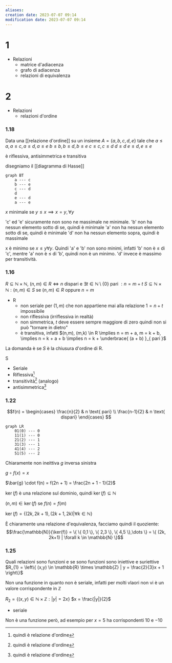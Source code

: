 ```yaml
---
aliases: 
creation date: 2023-07-07 09:14
modification date: 2023-07-07 09:14
---
```


# 1
- Relazioni
	- matrice d'adiacenza
	- grafo di adiacenza
	- relazioni di equivalenza

# 2
- Relazioni
	- relazioni d'ordine

### 1.18

Data una [[relazione d'ordine]] su un insieme $A = \{ a,b,c,d,e \}$ tale che
$a \leq a, a \leq c, a \leq d, a \leq e$
$b \leq b, b \leq d, b \leq e$
$c \leq c, c \leq d$
$d \leq d$
$e \leq d, e \leq e$

è riflessiva, antisimmetrica e transitiva

disegniamo il [[diagramma di Hasse]]
```mermaid
graph BT
	a --- c
	b --- e
	c --- d
	d 
	e --- d
	a --- e
```

$x$ minimale se $y \leq x \implies x = y, \forall y$

'c' ed 'e' sicuramente non sono ne massimale ne minimale.
'b' non ha nessun elemento sotto di se, quindi è minimale
'a' non ha nessun elemento sotto di se, quindi è minimale
'd' non ha nessun elemento sopra, quindi è massimale

x è minimo se $x \leq y \forall y$.
Quindi 'a' e 'b' non sono minimi, infatti 'b' non è $\leq$ di 'c', mentre 'a' non è $\leq$ di 'b', quindi non è un minimo.
'd' invece è massimo per transitività. 

### 1.16
$R \subseteq \mathbb{N} \times \mathbb{N}$, $(n,m) \in R \iff n$ dispari e $\exists t \in \mathbb{N} \setminus \{ 0 \} \text{ pari } : n = m + t$
$S \subseteq \mathbb{N} \times \mathbb{N} : (n,m) \in S$ se $(n,m) \in R$ oppure $n = m$

- R
	- non seriale per $(1,m)$ che non appartiene mai alla relazione $1 = n + t$ impossibile
	- non riflessiva (irriflessiva in realtà)
	- non simmetrica, $t$ deve essere sempre maggiore di zero quindi non si può "tornare in dietro" 
	- è transitiva, infatti $(n,m), (m,k) \in R \implies n = m + a, m = k + b, \implies n = k + a + b \implies n = k + \underbrace{ (a + b) }_{ pari }$ 

La domanda è se $S$ è la chiusura d'ordine di R.

S
- Seriale
- Riflessiva[^1]
- transitività[^1] (analogo)
- antisimmetrica[^1]

[^1]: quindi è relazione d'ordine


### 1.22

$$f(n) = \begin{cases}
\frac{n}{2} & n \text{ pari} \\
\frac{n-1}{2}  & n \text{ dispari}
\end{cases} $$

```mermaid
graph LR
	01(0) --- 0
	11(1) --- 0
	21(2) --- 1
	31(3) --- 1
	41(4) --- 2
	51(5) --- 2
```
Chiaramente non ineittiva
$g$ inversa sinistra

$g \circ f(x) = x$

$\bar{g} \cdot f(n) = f(2n + 1) = \frac{2n + 1 - 1}{2}$

$\ker(f)$ è una relazione sul dominio, quindi $\ker(f) \subseteq \mathbb{N}$

$(n,m) \in  \ker(f)$ se $f(n) = f(m)$

$\ker(f) = \{(2k, 2k+1), (2k+1,2k) | \forall k \in \mathbb{N}\}$

È chiaramente una relazione d'equivalenza, facciamo quindi il quoziente:
$$\frac{\mathbb{N}}{\ker(f)} = \{ \{ 0,1 \}, \{ 2,3 \}, \{ 4,5 \},\dots \} = \{ (2k, 2k+1) | \forall k \in \mathbb{N} \}$$

### 1.25
Quali relazioni sono funzioni e se sono funzioni sono iniettive e suriettive
$R_{1} = \left\{  (x,y) \in \mathbb{R} \times \mathbb{Z} | y = \frac{2}{3}x + 1  \right\}$

Non una funzione in quanto non è seriale, infatti per molti vlaori non vi è un valore corrispondente in $\mathbb{Z}$

$R_{2} = \{ (x,y) \in \mathbb{N} \times \mathbb{Z} : |y| = 2x \}$
$x = \frac{|y|}{2}$
- seriale

Non è una funzione però, ad esempio per $x = 5$ ha corrispondenti $10$ e $-10$